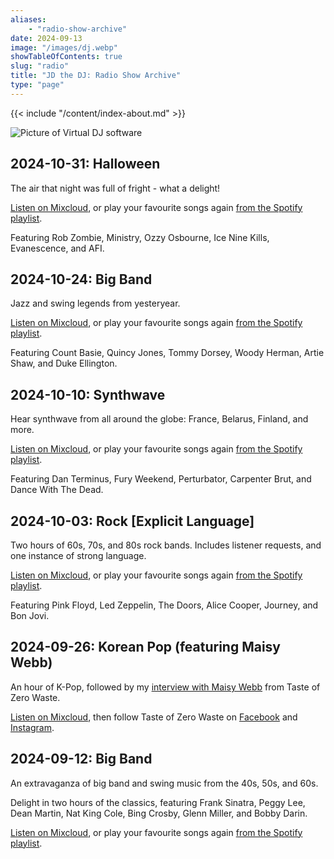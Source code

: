 ```yaml
---
aliases:
    - "radio-show-archive"
date: 2024-09-13
image: "/images/dj.webp"
showTableOfContents: true
slug: "radio"
title: "JD the DJ: Radio Show Archive"
type: "page"
---
```


{{< include "/content/index-about.md" >}}

![Picture of Virtual DJ software](/images/dj.webp)

## 2024-10-31: Halloween

The air that night was full of fright - what a delight!

[Listen on Mixcloud](https://www.mixcloud.com/ferndale-ctg/fcr-radio-plymouth-presaents-james-davidsons-halloween-special-311024/), or play your favourite songs again [from the Spotify playlist](https://open.spotify.com/playlist/1I1ZVNPcVzaTK1c9T9SLY9).

Featuring Rob Zombie, Ministry, Ozzy Osbourne, Ice Nine Kills, Evanescence, and AFI.

## 2024-10-24: Big Band

Jazz and swing legends from yesteryear.

[Listen on Mixcloud](https://www.mixcloud.com/ferndale-ctg/fcr-radio-plymouth-presents-james-davidsons-random-radio-show-241024/), or play your favourite songs again [from the Spotify playlist](https://open.spotify.com/playlist/71Qphtg40vYl41aJRz4Sbp).

Featuring Count Basie, Quincy Jones, Tommy Dorsey, Woody Herman, Artie Shaw, and Duke Ellington.

## 2024-10-10: Synthwave

Hear synthwave from all around the globe: France, Belarus, Finland, and more.

[Listen on Mixcloud](https://www.mixcloud.com/ferndale-ctg/fcr-radio-plymouth-presents-james-davidsons-random-radio-show-101024/), or play your favourite songs again [from the Spotify playlist](https://open.spotify.com/playlist/50gr4W1663e9CWxpDxu7iu?si=sYi0883bRJ6MoezW91ds9Q).

Featuring Dan Terminus, Fury Weekend, Perturbator, Carpenter Brut, and Dance With The Dead.

## 2024-10-03: Rock [Explicit Language]

Two hours of 60s, 70s, and 80s rock bands. Includes listener requests, and one instance of strong language.

[Listen on Mixcloud](https://www.mixcloud.com/ferndale-ctg/fcr-radio-plymouth-presents-james-davidsons-random-radio-show-031024/), or play your favourite songs again [from the Spotify playlist](https://open.spotify.com/playlist/3UvF28q4oZq6Kx8jwrIceU).

Featuring Pink Floyd, Led Zeppelin, The Doors, Alice Cooper, Journey, and Bon Jovi.

## 2024-09-26: Korean Pop (featuring Maisy Webb)

An hour of K-Pop, followed by my [interview with Maisy Webb](/interviews/#maisy-webb-taste-of-zero-waste) from Taste of Zero Waste.

[Listen on Mixcloud](https://www.mixcloud.com/ferndale-ctg/fcr-radio-plymouth-presents-james-davidson-random-radio-show-260924/), then follow Taste of Zero Waste on [Facebook](https://www.facebook.com/people/Taste-of-Zero-Waste/100090100032130/) and [Instagram](https://www.instagram.com/tasteofzerowasteuk/).

## 2024-09-12: Big Band

An extravaganza of big band and swing music from the 40s, 50s, and 60s.

Delight in two hours of the classics, featuring Frank Sinatra, Peggy Lee, Dean Martin, Nat King Cole, Bing Crosby, Glenn Miller, and Bobby Darin.

[Listen on Mixcloud](https://www.mixcloud.com/ferndale-ctg/fcr-radio-plymouth-presents-james-davidsons-random-radio-show-120924/), or play your favourite songs again [from the Spotify playlist](https://open.spotify.com/playlist/3KaivKAutRo8vVw1NybAIu?si=e2beb12b8369413b).
